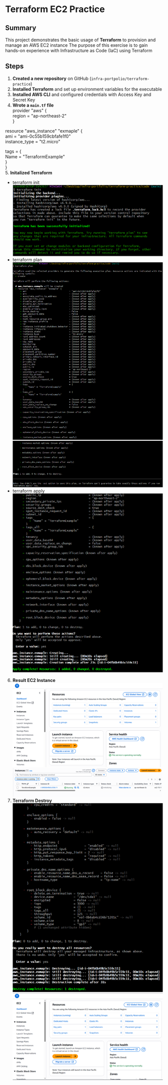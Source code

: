# Terraform EC2 Practice

## Summary
This project demonstrates the basic usage of **Terraform** to provision and manage an AWS EC2 instance
The purpose of this exercise is to gain hands-on experience with Infrastructure as Code (IaC) using Terraform

## Steps
1. **Created a new repository** on GitHub (`infra-portpolio/terraform-practice`)  
2. **Installed Terraform** and set up environment variables for the executable  
3. **Installed AWS CLI** and configured credentials with Access Key and Secret Key  
4. **Wrote a `main.tf` file**  
provider "aws" {  
  region = "ap-northeast-2"  
}  

resource "aws_instance" "exmaple" {  
  ami           = "ami-0c55b159cbfafe1f0"  
  instance_type = "t2.micro"  

  tags = {  
    Name = "TerraformExample"  
  }  
}  
5. **Initalized Terraform**  
 - terraform init  
![Terraform_EC2_init](https://raw.githubusercontent.com/test-cyr/infra-portfolio/main/images/02_terraform_code_init.PNG)  
 - terraform plan  
![Terraform_EC2_plan](https://raw.githubusercontent.com/test-cyr/infra-portfolio/main/images/03_terraform_code_plan.PNG)  
![Terraform_EC2_plan](https://raw.githubusercontent.com/test-cyr/infra-portfolio/main/images/03_terraform_code_plan_1.PNG)   
 - terraform apply  
![Terraform_EC2_plan](https://raw.githubusercontent.com/test-cyr/infra-portfolio/main/images/04_terraform_code_apply.PNG)  
6. **Result EC2 Instance**
![Terraform_EC2_Instacne](https://raw.githubusercontent.com/test-cyr/infra-portfolio/main/images/05_terraform_ec2_dashboard.PNG)   
![Terraform_EC2_Instacne](https://raw.githubusercontent.com/test-cyr/infra-portfolio/main/images/05_terraform_ec2_dashboard_1.PNG)   
7. **Terraform Destroy**   
![Terraform_EC2_Instacne](https://raw.githubusercontent.com/test-cyr/infra-portfolio/main/images/06_terraform_code_destroy.PNG)   
![Terraform_EC2_Instacne](https://raw.githubusercontent.com/test-cyr/infra-portfolio/main/images/07_terraform_ec2_destroy.PNG)
